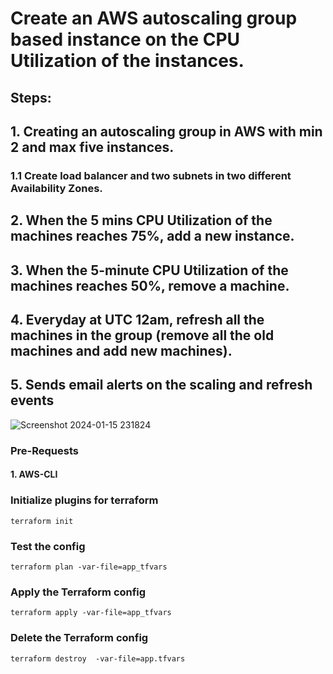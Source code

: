 # Create an AWS autoscaling group based instance on the CPU Utilization  of the instances. 

## Steps: 
## 1. Creating an autoscaling group in AWS with min 2 and max five instances. 

### 1.1 Create load balancer and two subnets in two different Availability Zones.

## 2. When the 5 mins CPU Utilization of the machines reaches 75%, add a new instance.

## 3. When the 5-minute CPU Utilization of the machines reaches 50%, remove a machine.

## 4. Everyday at UTC 12am, refresh all the machines in the group (remove all the old machines and add new machines).

## 5. Sends email alerts on the scaling and refresh events

![Screenshot 2024-01-15 231824](https://github.com/karthick-dkk/Terraform/assets/128692563/5ae199d0-d814-4ed2-b172-8c7d8f595ca8)

### Pre-Requests
#### 1. AWS-CLI

### Initialize plugins for terraform 
```
terraform init
```
### Test the config
```
terraform plan -var-file=app_tfvars
```

### Apply the Terraform  config
```
terraform apply -var-file=app_tfvars
```
### Delete the Terraform config
```
terraform destroy  -var-file=app.tfvars
```
